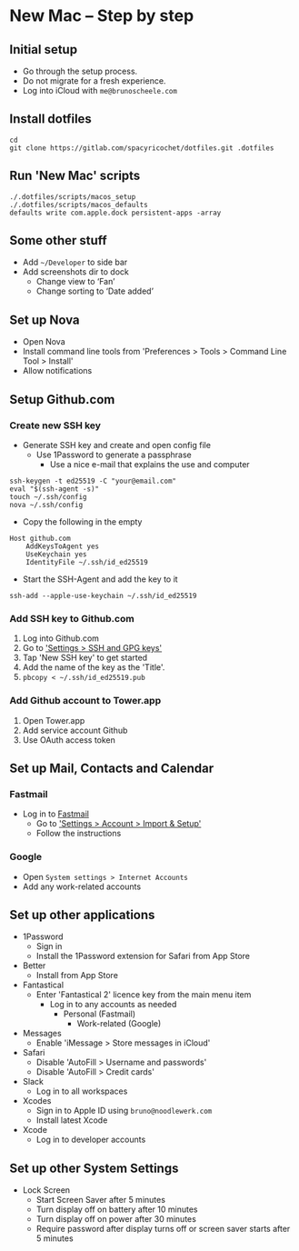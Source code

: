 # New Mac – Step by step

## Initial setup

* Go through the setup process.
* Do not migrate for a fresh experience.
* Log into iCloud with `me@brunoscheele.com`

## Install dotfiles

```
cd
git clone https://gitlab.com/spacyricochet/dotfiles.git .dotfiles
```

## Run 'New Mac' scripts

```
./.dotfiles/scripts/macos_setup
./.dotfiles/scripts/macos_defaults
defaults write com.apple.dock persistent-apps -array
```

## Some other stuff

* Add `~/Developer` to side bar
* Add screenshots dir to dock
	* Change view to ‘Fan’
	* Change sorting to ‘Date added’

## Set up Nova

* Open Nova
* Install command line tools from 'Preferences > Tools > Command Line Tool > Install'
* Allow notifications

## Setup Github.com

### Create new SSH key

* Generate SSH key and create and open config file
  * Use 1Password to generate a passphrase
	* Use a nice e-mail that explains the use and computer

```
ssh-keygen -t ed25519 -C "your@email.com"
eval "$(ssh-agent -s)"
touch ~/.ssh/config
nova ~/.ssh/config
```

* Copy the following in the empty

```
Host github.com
	AddKeysToAgent yes
	UseKeychain yes
	IdentityFile ~/.ssh/id_ed25519
```

* Start the SSH-Agent and add the key to it

```
ssh-add --apple-use-keychain ~/.ssh/id_ed25519
```

### Add SSH key to Github.com

1. Log into Github.com
2. Go to ['Settings > SSH and GPG keys'](https://github.com/settings/keys)
3. Tap 'New SSH key' to get started
  1. Add the name of the key as the 'Title'.
  2. `pbcopy < ~/.ssh/id_ed25519.pub`

### Add Github account to Tower.app

1. Open Tower.app
2. Add service account Github
  1. Use OAuth access token

## Set up Mail, Contacts and Calendar

### Fastmail

* Log in to [Fastmail](https://app.fastmail.com/login/)
	* Go to ['Settings > Account > Import & Setup'](https://app.fastmail.com/settings/setup/guide/mac/all)
	* Follow the instructions

### Google

* Open `System settings > Internet Accounts`
* Add any work-related accounts

## Set up other applications

* 1Password
	* Sign in
	* Install the 1Password extension for Safari from App Store
* Better
	* Install from App Store
* Fantastical
  * Enter 'Fantastical 2' licence key from the main menu item
	* Log in to any accounts as needed
	  * Personal (Fastmail)
		* Work-related (Google)
* Messages
	* Enable 'iMessage > Store messages in iCloud'
* Safari
	* Disable 'AutoFill > Username and passwords'
	* Disable 'AutoFill > Credit cards'
* Slack
  * Log in to all workspaces
* Xcodes
	* Sign in to Apple ID using `bruno@noodlewerk.com`
	* Install latest Xcode
* Xcode
	* Log in to developer accounts

## Set up other System Settings

* Lock Screen
	* Start Screen Saver after 5 minutes
	* Turn display off on battery after 10 minutes
	* Turn display off on power after 30 minutes
	* Require password after display turns off or screen saver starts after 5 minutes